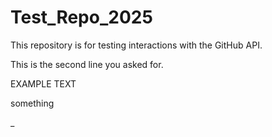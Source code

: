 # Test_Repo_2025

This repository is for testing interactions with the GitHub API.

This is the second line you asked for.

EXAMPLE TEXT

something

\_
